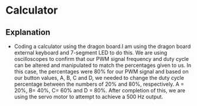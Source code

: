 # Calculator
## Explanation
 - Coding a calculator using the dragon board.I am using the dragon board external keyboard and 7-segment LED to do this. We are using oscilloscopes to confirm that our PWM signal frequency and duty cycle can be altered and manipulated to match the percentages given to us. In this case, the percentages were 80% for our PWM signal and based on our button values, A, B, C and D, we needed to change the duty cycle percentage between the numbers of 20% and 80%, respectively. A = 20%, B= 40%, C= 60% and D = 80%. After completion of this, we are using the servo motor to attempt to achieve a 500 Hz output.
